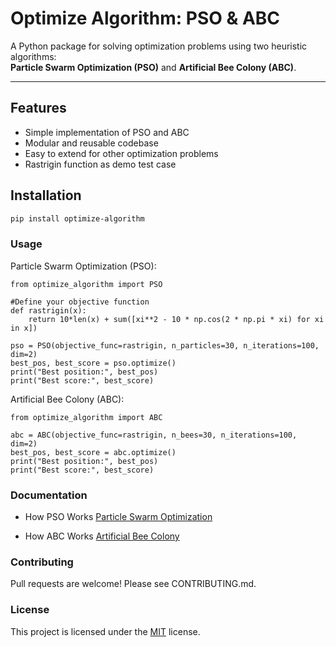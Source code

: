 # Optimize Algorithm: PSO & ABC

A Python package for solving optimization problems using two heuristic algorithms:  
**Particle Swarm Optimization (PSO)** and **Artificial Bee Colony (ABC)**.

---

## Features

- Simple implementation of PSO and ABC
- Modular and reusable codebase
- Easy to extend for other optimization problems
- Rastrigin function as demo test case

## Installation

```bash
pip install optimize-algorithm
```
### Usage

Particle Swarm Optimization (PSO):
```
from optimize_algorithm import PSO

#Define your objective function
def rastrigin(x):
    return 10*len(x) + sum([xi**2 - 10 * np.cos(2 * np.pi * xi) for xi in x])

pso = PSO(objective_func=rastrigin, n_particles=30, n_iterations=100, dim=2)
best_pos, best_score = pso.optimize()
print("Best position:", best_pos)
print("Best score:", best_score)

```
Artificial Bee Colony (ABC):
```
from optimize_algorithm import ABC

abc = ABC(objective_func=rastrigin, n_bees=30, n_iterations=100, dim=2)
best_pos, best_score = abc.optimize()
print("Best position:", best_pos)
print("Best score:", best_score)
```
### Documentation
- How PSO Works [Particle Swarm Optimization]([wikipedia](https://en.wikipedia.org/wiki/Particle_swarm_optimization))

- How ABC Works [Artificial Bee Colony]([wikipedia](https://en.wikipedia.org/wiki/Artificial_bee_colony_algorithm))
  
### Contributing
Pull requests are welcome! Please see CONTRIBUTING.md.

### License
This project is licensed under the [MIT](LICENSE) license.


